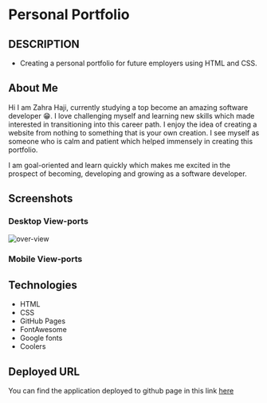 # Personal Portfolio

## DESCRIPTION

- Creating a personal portfolio for future employers using HTML and CSS.

## About Me

Hi I am Zahra Haji, currently studying a top become an amazing software developer :grin:. I love challenging myself and learning new skills which made interested in transitioning into this career path. I enjoy the idea of creating a website from nothing to something that is your own creation. I see myself as someone who is calm and patient which helped immensely in creating this portfolio.

I am goal-oriented and learn quickly which makes me excited in the prospect of becoming, developing and growing as a software developer.

## Screenshots

### Desktop View-ports

![over-view](https://user-images.githubusercontent.com/102627226/163708973-43082fdf-4a6a-45d3-9177-e2f873e65edf.jpeg)

### Mobile View-ports

## Technologies

- HTML
- CSS
- GitHub Pages
- FontAwesome
- Google fonts
- Coolers

## Deployed URL

You can find the application deployed to github page in this link [here](https://github.com/zahrahaji10)
